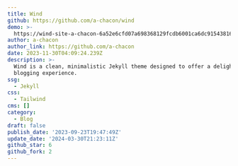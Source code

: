 ```yaml
---
title: Wind
github: https://github.com/a-chacon/wind
demo: >-
  https://wind-site-a-chacon-6a52e6cfd07a698368129fcdb6001ca6dc9154381681.gitlab.io/
author: a-chacon
author_link: https://github.com/a-chacon
date: 2023-11-30T04:09:24.239Z
description: >-
  Wind is a clean, minimalistic Jekyll theme designed to offer a delightful
  blogging experience.
ssg:
  - Jekyll
css:
  - Tailwind
cms: []
category:
  - Blog
draft: false
publish_date: '2023-09-23T19:47:49Z'
update_date: '2024-03-30T21:23:11Z'
github_star: 6
github_fork: 2
---
```

